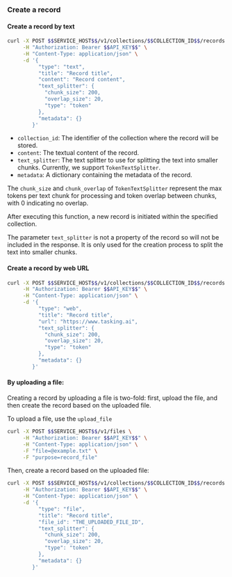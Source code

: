 ### Create a record

#### Create a record by text

```bash
curl -X POST $$SERVICE_HOST$$/v1/collections/$$COLLECTION_ID$$/records \
     -H "Authorization: Bearer $$API_KEY$$" \
     -H "Content-Type: application/json" \
     -d '{
          "type": "text",
          "title": "Record title",
          "content": "Record content",
          "text_splitter": {
            "chunk_size": 200,
            "overlap_size": 20,
            "type": "token"
          },
          "metadata": {}
        }'
```

- `collection_id`: The identifier of the collection where the record will be stored.
- `content`: The textual content of the record.
- `text_splitter`: The text splitter to use for splitting the text into smaller chunks. Currently, we support `TokenTextSplitter`.
- `metadata`: A dictionary containing the metadata of the record.

The `chunk_size` and `chunk_overlap` of `TokenTextSplitter` represent the max tokens per text chunk for processing
and token overlap between chunks, with 0 indicating no overlap.

After executing this function, a new record is initiated within the specified collection.

The parameter `text_splitter` is not a property of the record so will not be included in the response.
It is only used for the creation process to split the text into smaller chunks.

#### Create a record by web URL

```bash
curl -X POST $$SERVICE_HOST$$/v1/collections/$$COLLECTION_ID$$/records \
     -H "Authorization: Bearer $$API_KEY$$" \
     -H "Content-Type: application/json" \
     -d '{
          "type": "web",
          "title": "Record title",
          "url": "https://www.tasking.ai",
          "text_splitter": {
            "chunk_size": 200,
            "overlap_size": 20,
            "type": "token"
          },
          "metadata": {}
        }'
```

#### By uploading a file:

Creating a record by uploading a file is two-fold: first, upload the file, and then create the record based on the uploaded file.

To upload a file, use the `upload_file`

```bash
curl -X POST $$SERVICE_HOST$$/v1/files \
     -H "Authorization: Bearer $$API_KEY$$" \
     -H "Content-Type: application/json" \
     -F "file=@example.txt" \
     -F "purpose=record_file"
```

Then, create a record based on the uploaded file:

```bash
curl -X POST $$SERVICE_HOST$$/v1/collections/$$COLLECTION_ID$$/records \
     -H "Authorization: Bearer $$API_KEY$$" \
     -H "Content-Type: application/json" \
     -d '{
          "type": "file",
          "title": "Record title",
          "file_id": "THE_UPLOADED_FILE_ID",
          "text_splitter": {
            "chunk_size": 200,
            "overlap_size": 20,
            "type": "token"
          },
          "metadata": {}
        }'
```
